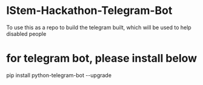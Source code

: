 # IStem-Hackathon-Telegram-Bot
To use this as a repo to build the telegram built, which will be used to help disabled people

# for telegram bot, please install below
pip install python-telegram-bot --upgrade